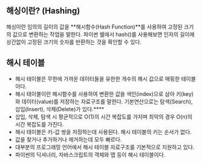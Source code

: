 ## **해싱이란? (Hashing)**

해싱이란 임의의 길이의 값을 **해시함수(Hash Function)**를 사용하여 고정된 크기의 값으로 변환하는 작업을 말한다. 파이썬 쉘에서 hash()를 사용해보면 인자의 길이에 상간없이 고정된 크기의 숫자를 반환하는 것을 확인할 수 있다.

## 해시 테이블

- 해시 테이블은 무한에 가까운 데이터들을 유한한 개수의 해시 값으로 매핑한 테이블이다.
- 해시 테이블이란 해시함수를 사용하여 변환한 값을 색인(index)으로 삼아 키(key)와 데이터(value)를 저장하는 자료구조를 말한다. 기본연산으로는 탐색(Search), 삽입(Insert), 삭제(Delete)가 있다.****
- 삽입, 삭제, 탐색 시 평균적으로 O(1)의 시간 복잡도를 가지며 최악의 경우 O(n)의 시간 복잡도를 가진다.
- 해시 테이블은 키-값 쌍을 저장하는데 사용된다. 해시 테이블의 키는 순서가 없다.
- 값을 찾거나 추가하거나 제거하는데 모두 빠르다.
- 대부분의 프로그래밍 언어에서 해시 테이블 자료구조를 기본적으로 지원하고 있다.
- 파이썬의 딕셔너리, 자바스크립트의 객체와 맵 등이 해시 테이블이다.